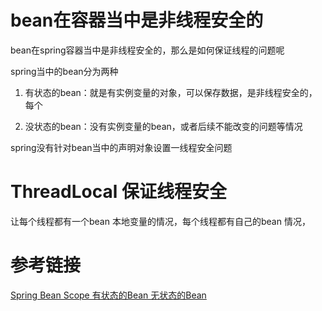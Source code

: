 # bean在容器当中是非线程安全的
bean在spring容器当中是非线程安全的，那么是如何保证线程的问题呢

spring当中的bean分为两种

1. 有状态的bean：就是有实例变量的对象，可以保存数据，是非线程安全的，每个

2. 没状态的bean：没有实例变量的bean，或者后续不能改变的问题等情况

spring没有针对bean当中的声明对象设置一线程安全问题



# ThreadLocal 保证线程安全
让每个线程都有一个bean 本地变量的情况，每个线程都有自己的bean 情况，

# 参考链接

[Spring Bean Scope 有状态的Bean 无状态的Bean](https://blog.csdn.net/anyoneking/article/details/5182164)